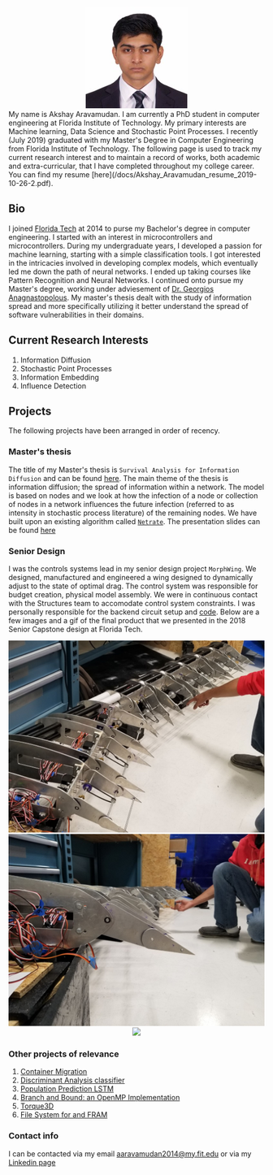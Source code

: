 <!-- # Welcome to my page -->

<div style="text-align:center"><img src="./docs/image.jpeg" /></div>
My name is Akshay Aravamudan. I am currently a PhD student in computer engineering at Florida Institute of Technology. My primary interests are Machine learning, Data Science and Stochastic Point Processes. I recently (July 2019) graduated with my Master's Degree in Computer Engineering from Florida Institute of Technology. The following page is used to track my current research interest and to maintain a record of works, both academic and extra-curricular, that I have completed throughout my college career. You can find my resume [here](/docs/Akshay_Aravamudan_resume_2019-10-26-2.pdf).

## Bio

I joined [Florida Tech](https://www.fit.edu) at 2014 to purse my Bachelor's degree in computer engineering. I started with an interest in microcontrollers and microcontrollers. During my undergraduate years, I developed a passion for machine learning, starting with a simple classification tools. I got interested in the intricacies involved in developing complex models, which eventually led me down the path of neural networks. I ended up taking courses like Pattern Recognition and Neural Networks. I continued onto pursue my Master's degree, working under adviesement of [Dr. Georgios Anagnastopolous](http://phoenix.fit.edu/~georgio/). My master's thesis dealt with the study of information spread and more specifically utilizing it better understand the spread of software vulnerabilities in their domains. 

## Current Research Interests

1. Information Diffusion
2. Stochastic Point Processes
3. Information Embedding
4. Influence Detection


## Projects

The following projects have been arranged in order of recency.

### Master's thesis

The title of my Master's thesis is `Survival Analysis for Information Diffusion` and can be found [here](docs/Master_s_Thesis___Akshay_Aravamudan.pdf). The main theme of the thesis is information diffusion; the spread of information within a network. The model is based on nodes and we look at how the infection of a node or collection of nodes in a network influences the future infection (referred to as intensity in stochastic process literature) of the remaining nodes. We have built upon an existing algorithm called [``Netrate``](https://cs.stanford.edu/people/jure/pubs/netrate-netsci14.pdf). The presentation slides can be found [here](docs/Akshay___MS_Thesis_Defense_Presentation.pdf)

### Senior Design

I was the controls systems lead in my senior design project `MorphWing`. We designed, manufactured and engineered a wing designed to dynamically adjust to the state of optimal drag. The control system was responsible for budget creation, physical model assembly. We were in continuous contact with the Structures team to accomodate control system constraints. I was personally responsible for the backend circuit setup and [code](https://github.com/aaravamudan2014/morphWingBackEnd). Below are a few images and a gif of the final product that we presented in the 2018 Senior Capstone design at Florida Tech.  

<div style="text-align:center"><img src="docs/morphWingImage1.jpg" /></div>
<div style="text-align:center"><img src="docs/morphWingImage2.jpg" /></div>
<div style="text-align:center"><img src="docs/morphWing.gif" /></div>


### Other projects of relevance
1. [Container Migration](https://github.com/aaravamudan2014/BranchAndBound) 
2. [Discriminant Analysis classifier](https://github.com/aaravamudan2014/DiscriminantAnalysisClassifier)
3. [Population Prediction LSTM](https://github.com/aaravamudan2014/PopulationPredictionLSTM)
4. [Branch and Bound: an OpenMP Implementation](https://github.com/aaravamudan2014/BranchAndBound)
5. [Torque3D](https://github.com/aaravamudan2014/Torque3D)
6. [File System for and FRAM](https://github.com/aaravamudan2014/FRAM_FS)


### Contact info
I can be contacted via my email aaravamudan2014@my.fit.edu or via my [Linkedin page](https://www.linkedin.com/in/akshay-aravamudan-49a470b7/)
